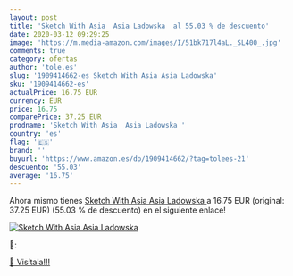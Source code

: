 ```yaml
---
layout: post
title: 'Sketch With Asia  Asia Ladowska  al 55.03 % de descuento'
date: 2020-03-12 09:29:25
image: 'https://m.media-amazon.com/images/I/51bk717l4aL._SL400_.jpg'
comments: true
category: ofertas
author: 'tole.es'
slug: '1909414662-es Sketch With Asia Asia Ladowska'
sku: '1909414662-es'
actualPrice: 16.75 EUR
currency: EUR
price: 16.75
comparePrice: 37.25 EUR
prodname: 'Sketch With Asia  Asia Ladowska '
country: 'es'
flag: '🇪🇸'
brand: ''
buyurl: 'https://www.amazon.es/dp/1909414662/?tag=tolees-21'
descuento: '55.03'
average: '16.75'
---
```


Ahora mismo tienes [Sketch With Asia  Asia Ladowska ](https://www.amazon.es/dp/1909414662/?tag=tolees-21) a 16.75 EUR (original: 37.25 EUR) (55.03 %  de descuento) en el siguiente enlace!

[![Sketch With Asia  Asia Ladowska ](https://m.media-amazon.com/images/I/51bk717l4aL._SL400_.jpg)](https://www.amazon.es/dp/1909414662/?tag=tolees-21)

🔎:


[🛒 Visítala!!!](https://www.amazon.es/dp/1909414662/?tag=tolees-21)
